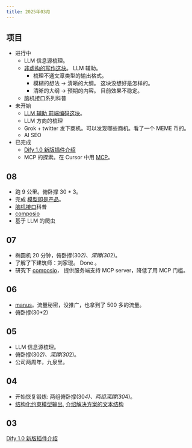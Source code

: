 ```yaml
---
title: 2025年03月
---
```


## 项目
* 进行中
  * LLM 信息源梳理。
  * [非虚构的写作这块](../../../text/w/writing-non-fiction.md)。 LLM 辅助。
    * 梳理不通文章类型的输出格式。
    * 模糊的想法 -> 清晰的大纲。 这块没想好是怎样的。
    * 清晰的大纲 -> 预期的内容。 目前效果不稳定。
  * 脑机接口系列科普
* 未开始
  * [LLM 辅助 前端编码这块](../../../text/l/llm-coding-frontend.md)。
  * LLM 方向的梳理
  * Grok + twitter 发下商机。可以发现哪些商机。看了一个 MEME 币的。
  * AI SEO
* 已完成
  * [Dify 1.0 新版插件介绍](../../../text/d/dify-1.0-plugin.md)
  * MCP 的探索。在 Cursor 中用 [MCP](../../../text/m/mcp.md)。


## 08
* 跑 9 公里。俯卧撑 30 * 3。
* 完成 [模型即是产品](../../../text/t/the-model-is-the-product.md)。
* [脑机接口](../../../text/b/bci.md)科普
* [composio](https://app.composio.dev/)
* 基于 LLM 的爬虫

## 07
* 椭圆机 20 分钟，俯卧撑(30*2)、深蹲(30*2)。
* 了解了下建筑师：刘家琨。 Done 。
* 研究下 [composio](https://app.composio.dev/)， 提供服务端支持 MCP server，降低了用 MCP 门槛。 

## 06
* [manus](../../../text/m/manus.md)。流量秘密，没推广，也拿到了 500 多的流量。
* 俯卧撑(30*2)

## 05
* LLM 信息源梳理。
* 俯卧撑(30*2)、深蹲(30*2)。
* 公司两周年，九泉里。

## 04
* 开始恢复锻炼: 两组俯卧撑(30*4)、两组深蹲(30*4)。
* [结构化约束模型输出](../../../text/w/writing-struct-to-improve-output.md), [介绍解决方案的文本结构](../../../text/w/writing-struct-solution.md)

## 03
[Dify 1.0 新版插件介绍](../../../text/d/dify-1.0-plugin.md)
